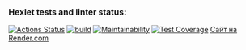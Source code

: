 ### Hexlet tests and linter status:
[![Actions Status](https://github.com/daniilvasutin/java-project-99/actions/workflows/hexlet-check.yml/badge.svg)](https://github.com/daniilvasutin/java-project-99/actions)
[![build](https://github.com/daniilvasutin/java-project-99/actions/workflows/build.yml/badge.svg)](https://github.com/daniilvasutin/java-project-99/actions/workflows/build.yml)
[![Maintainability](https://api.codeclimate.com/v1/badges/e849b4a2a919de68a4c2/maintainability)](https://codeclimate.com/github/daniilvasutin/java-project-99/maintainability)
[![Test Coverage](https://api.codeclimate.com/v1/badges/e849b4a2a919de68a4c2/test_coverage)](https://codeclimate.com/github/daniilvasutin/java-project-99/test_coverage)
[Сайт на Render.com](https://taskmanager-4jku.onrender.com/welcome)